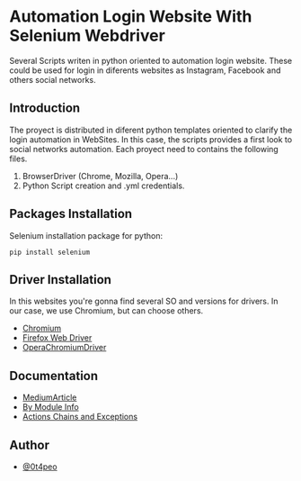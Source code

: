 # Automation Login Website With Selenium Webdriver
Several Scripts writen in python oriented to automation login website. These could be used for login in diferents websites as Instagram, Facebook and others social networks. 

## Introduction
The proyect is distributed in diferent python templates oriented to clarify the login automation in WebSites.
In this case, the scripts provides a first look to social networks automation. Each proyect need to contains 
the following files.

1. BrowserDriver (Chrome, Mozilla, Opera...)
2. Python Script creation and .yml credentials.


## Packages Installation 
Selenium installation package for python: 

```
pip install selenium
```

## Driver Installation
In this websites you're gonna find several SO and versions for drivers. In our case, we use Chromium, but can choose others.
* [Chromium](https://chromedriver.chromium.org/downloads)
* [Firefox Web Driver](https://www.selenium.dev/selenium/docs/api/javascript/module/selenium-webdriver/firefox.html)
* [OperaChromiumDriver](https://github.com/operasoftware/operachromiumdriver)

## Documentation
* [MediumArticle](https://medium.com/@kikigulab/how-to-automate-opening-and-login-to-websites-with-python-6aeaf1f6ae98)
* [By Module Info](https://selenium-python.readthedocs.io/locating-elements.html)
* [Actions Chains and Exceptions](https://selenium-python.readthedocs.io/api.html)


## Author

- [@0t4peo](https://github.com/LarsK4nis)


